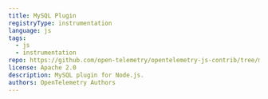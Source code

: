 ```yaml
---
title: MySQL Plugin
registryType: instrumentation
language: js
tags:
  - js
  - instrumentation
repo: https://github.com/open-telemetry/opentelemetry-js-contrib/tree/main/plugins/node/opentelemetry-plugin-mysql
license: Apache 2.0
description: MySQL plugin for Node.js.
authors: OpenTelemetry Authors
---
```

